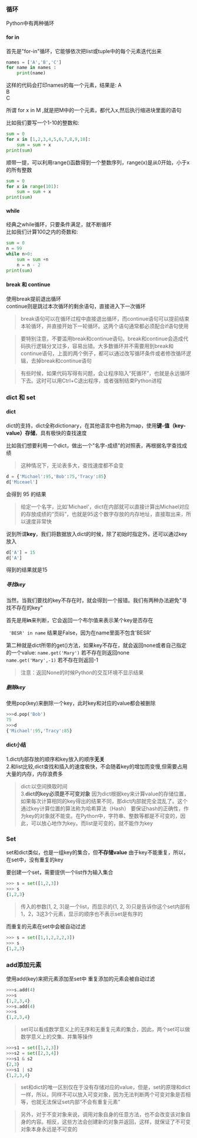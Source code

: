 ### 循环    
Python中有两种循环  

#### for in
首先是"for-in"循环，它能够依次把list或tuple中的每个元素迭代出来 
```Python
names = ['A','B','C']
for name in names :
    print(name)
```
这样的代码会打印names的每一个元素，结果是:
A   
B   
C   

所谓 for x in M ,就是把M中的一个元素，都代入x,然后执行缩进块里面的语句  

比如我们要写一个1-10的整数和:
```Python
sum = 0 
for x in [1,2,3,4,5,6,7,8,9,10]:
    sum = sum + x
print(sum)
```

顺带一提，可以利用range()函数得到一个整数序列，range(x)是从0开始，小于x的所有整数   

```Python
sum = 0  
for x in range(101):
    sum = sum + x
print(sum)
```

#### while
经典之while循环，只要条件满足，就不断循环   
比如我们计算100之内的奇数和:
```Python
sum = 0 
n = 99
while n>0:
    sum = sum +n 
    n = n - 2
print(sum)
```

#### break 和 continue
使用break提前退出循环   
continue则是跳过本次循环的剩余语句，直接进入下一次循环  

>break语句可以在循环过程中直接退出循环，而continue语句可以提前结束本轮循环，并直接开始下一轮循环。这两个语句通常都必须配合if语句使用    

>要特别注意，不要滥用break和continue语句。break和continue会造成代码执行逻辑分叉过多，容易出错。大多数循环并不需要用到break和continue语句，上面的两个例子，都可以通过改写循环条件或者修改循环逻辑，去掉break和continue语句   

>有些时候，如果代码写得有问题，会让程序陷入“死循环”，也就是永远循环下去。这时可以用Ctrl+C退出程序，或者强制结束Python进程   

### dict 和 set 
#### dict
dict的支持，dict全称dictionary，在其他语言中也称为map，使用**键-值（key-value）存储**，具有极快的查找速度   

比如我们想要利用一个dict，做出一个"名字-成绩"的对照表，再根据名字查找成绩   
>这种情况下，无论表多大，查找速度都不会变   

```Python
d = {'Michael':95,'Bob':75,'Tracy':85}
d['Miceael']
```
会得到 95 的结果    

>给定一个名字，比如'Michael'，dict在内部就可以直接计算出Michael对应的存放成绩的“页码”，也就是95这个数字存放的内存地址，直接取出来，所以速度非常快   

说到所谓**key**，我们将数据放入dict的时候，除了初始时指定外，还可以通过key放入  
```Python
d['A'] = 15 
d['A']
```
得到的结果就是15    

##### 寻找key
当然，当我们要找的key不存在时，就会得到一个报错。我们有两种办法避免"寻找不存在的key"

首先是用**in**来判断，它会返回一个布尔值来表示某个key是否存在   

``` 'BESR' in name```
结果是False，因为在name里面不包含'BESR' 

第二种就是dict所带的get()方法，如果key不存在，就会返回none或者自己指定的一个value:
```name.get('Mary')``` 若不存在则返回none   
```name.get('Mary',-1)``` 若不存在则返回-1

>注意：返回None的时候Python的交互环境不显示结果 

##### 删除key
使用pop(key)来删除一个key，此时key和对应的value都会被删除   
```Python
>>>d.pop('Bob')
75
>>>d
{'Michael':95,'Tracy':85}
```

#### dict小结
1.dict内部存放的顺序和key放入的顺序**无关**  
2.和list比较,dict查找和插入的速度极快，不会随着key的增加而变慢,但需要占用大量的内存，内存浪费多
>dict:以空间换取时间    
3.**dict的key必须是不可变对象** 
>因为dict根据key来计算value的存储位置，如果每次计算相同的key得出的结果不同，那dict内部就完全混乱了。这个通过key计算位置的算法称为哈希算法（Hash）
>要保证hash的正确性，作为key的对象就不能变。在Python中，字符串、整数等都是不可变的，因此，可以放心地作为key。而list是可变的，就不能作为key

### Set
set和dict类似，也是一组key的集合，但**不存储value** 
由于key不能重复，所以，在set中，没有重复的key   

要创建一个set，需要提供一个list作为输入集合

```Python
>>> s = set([1,2,3])
>>> s
{1,2,3}
```

>传入的参数[1, 2, 3]是一个list，而显示的{1, 2, 3}只是告诉你这个set内部有1，2，3这3个元素，显示的顺序也不表示set是有序的

而重复的元素在set中会被自动过滤
```Python
>>> s = set([1,1,2,2,2,3])
>>> s
{1,2,3}
``` 

### add添加元素
使用add(key)来把元素添加至set中 
重复添加的元素会被自动过滤
```Python
>>>s.add(4)
>>>s
{1,2,3,4}
>>>s.add(4)
>>>s
{1,2,3,4}
```

>set可以看成数学意义上的无序和无重复元素的集合，因此，两个set可以做数学意义上的交集、并集等操作 

```Python
>>>s1 = set([1,2,3])
>>>s2 = set([2,3,4])
>>>s1 & s2
{2,3}
>>>s1 | s2
{1,2,3,4}
```

>set和dict的唯一区别仅在于没有存储对应的value，但是，set的原理和dict一样，所以，同样不可以放入可变对象，因为无法判断两个可变对象是否相等，也就无法保证set内部“不会有重复元素”   

>另外，对于不变对象来说，调用对象自身的任意方法，也不会改变该对象自身的内容。相反，这些方法会创建新的对象并返回，这样，就保证了不可变对象本身永远是不可变的